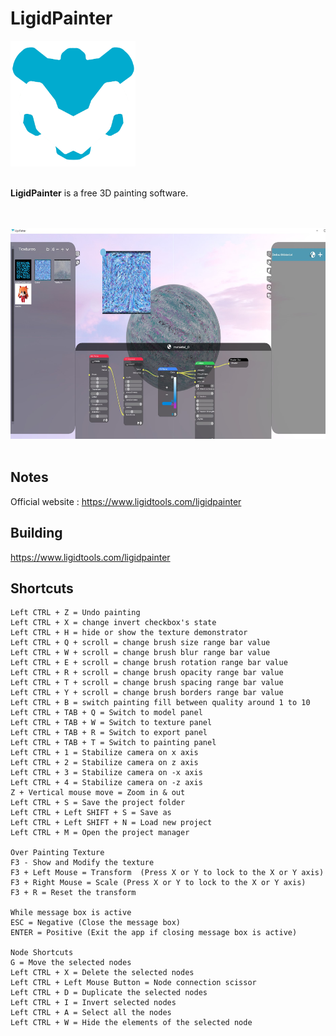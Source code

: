 # LigidPainter

<img src="https://raw.githubusercontent.com/mert-tetik/LigidPainter/main/.gh_resources/logo-1080x.png" width="200" alt="Ligid Painter Logo"><br><br>

**LigidPainter**  is a free 3D painting software.

<br><br><img src="https://raw.githubusercontent.com/mert-tetik/LigidPainter/main/.gh_resources/lpss.jpg" width="600" height="337" alt="LigidPainterSS"><br><br>

## Notes
Official website : https://www.ligidtools.com/ligidpainter

## Building
https://www.ligidtools.com/ligidpainter

## Shortcuts
    Left CTRL + Z = Undo painting
    Left CTRL + X = change invert checkbox's state
    Left CTRL + H = hide or show the texture demonstrator
    Left CTRL + Q + scroll = change brush size range bar value
    Left CTRL + W + scroll = change brush blur range bar value
    Left CTRL + E + scroll = change brush rotation range bar value
    Left CTRL + R + scroll = change brush opacity range bar value
    Left CTRL + T + scroll = change brush spacing range bar value
    Left CTRL + Y + scroll = change brush borders range bar value
    Left CTRL + B = switch painting fill between quality around 1 to 10 
    Left CTRL + TAB + Q = Switch to model panel
    Left CTRL + TAB + W = Switch to texture panel
    Left CTRL + TAB + R = Switch to export panel
    Left CTRL + TAB + T = Switch to painting panel
    Left CTRL + 1 = Stabilize camera on x axis
    Left CTRL + 2 = Stabilize camera on z axis
    Left CTRL + 3 = Stabilize camera on -x axis
    Left CTRL + 4 = Stabilize camera on -z axis
    Z + Vertical mouse move = Zoom in & out
    Left CTRL + S = Save the project folder
    Left CTRL + Left SHIFT + S = Save as
    Left CTRL + Left SHIFT + N = Load new project
    Left CTRL + M = Open the project manager

    Over Painting Texture
    F3 - Show and Modify the texture
    F3 + Left Mouse = Transform  (Press X or Y to lock to the X or Y axis)
    F3 + Right Mouse = Scale (Press X or Y to lock to the X or Y axis)
    F3 + R = Reset the transform
    
    While message box is active
    ESC = Negative (Close the message box)
    ENTER = Positive (Exit the app if closing message box is active) 

    Node Shortcuts
    G = Move the selected nodes
    Left CTRL + X = Delete the selected nodes
    Left CTRL + Left Mouse Button = Node connection scissor
    Left CTRL + D = Duplicate the selected nodes
    Left CTRL + I = Invert selected nodes
    Left CTRL + A = Select all the nodes
    Left CTRL + W = Hide the elements of the selected node

